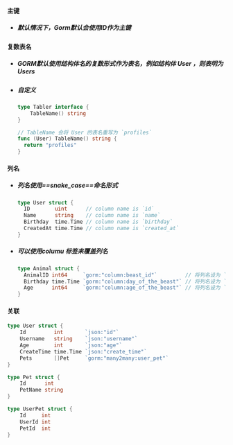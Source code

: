 #### 主键

- ##### 默认情况下，Gorm默认会使用ID作为主键

  

#### 复数表名

- ##### GORM默认使用结构体名的复数形式作为表名，例如结构体 User ，则表明为Users

- ##### 自定义

  ```go
  type Tabler interface {
      TableName() string
  }
  
  // TableName 会将 User 的表名重写为 `profiles`
  func (User) TableName() string {
    return "profiles"
  }
  ```



#### 列名

- ##### 列名使用==snake_case==命名形式

  ```go
  type User struct {
    ID        uint      // column name is `id`
    Name      string    // column name is `name`
    Birthday  time.Time // column name is `birthday`
    CreatedAt time.Time // column name is `created_at`
  }
  ```

- ##### 可以使用columu 标签来覆盖列名

  ```go
  type Animal struct {
    AnimalID int64     `gorm:"column:beast_id"`         // 将列名设为 `beast_id`
    Birthday time.Time `gorm:"column:day_of_the_beast"` // 将列名设为 `day_of_the_beast`
    Age      int64     `gorm:"column:age_of_the_beast"` // 将列名设为 `age_of_the_beast`
  }
  ```





#### 关联

```go
type User struct {
	Id         int       `json:"id"`
	Username   string    `json:"username"`
	Age        int       `json:"age"`
	CreateTime time.Time `json:"create_time"`
	Pets       []Pet     `gorm:"many2many:user_pet"`
}

type Pet struct {
	Id      int
	PetName string
}

type UserPet struct {
	Id     int
	UserId int
	PetId  int
}
```

